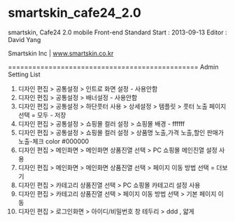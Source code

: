 smartskin_cafe24_2.0
====================

smartskin, Cafe24 2.0 mobile Front-end Standard
Start : 2013-09-13
Editor : David Yang

Smartskin Inc | www.smartskin.co.kr

===============================================
Admin Setting List

1. 디자인 편집 > 공통설정 > 인트로 화면 설정 - 사용안함
2. 디자인 편집 > 공통설정 > 배너설정  - 사용안함
3. 디자인 편집 > 공통설정 > 하단풋터  사용 > 상세설정 > 템플릿 > 풋터 노출 페이지 선택 = 모두 - 저장
4. 디자인 편집 > 공통설정 > 쇼핑몰 컬러 설정 > 쇼핑몰 배경 - ffffff
5. 디자인 편집 > 공통설정 > 쇼핑몰 컬러 설정 > 상품명 노출,가격 노출,할인 판매가 노출-체크 color #000000
6. 디자인 편집 > 메인화면 > 메인화면 상품진열 선택 > PC 쇼핑몰 메인진열 설정 사용
7. 디자인 편집 > 메인화면 > 메인화면 상품진열 선택 > 페이지 이동 방법 선택 = 더보기 
8. 디자인 편집 > 카테고리 상품진열 선택 > PC 쇼핑몰 카테고리 설정 사용
9. 디자인 편집 > 카테고리 상품진열 선택 > 페이지 이동 방법 선택 > 기본 페이지 이동
10. 디자인 편집 > 로그인화면 > 아이디/비밀번호 창 테두리 > ddd , 얇게



